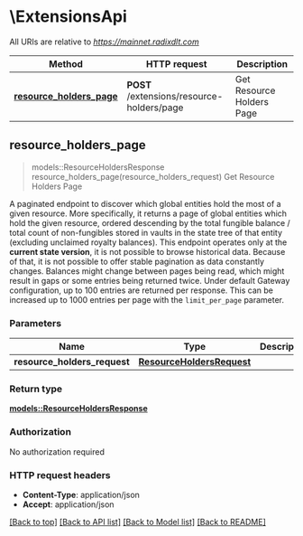 # \ExtensionsApi

All URIs are relative to *https://mainnet.radixdlt.com*

Method | HTTP request | Description
------------- | ------------- | -------------
[**resource_holders_page**](ExtensionsApi.md#resource_holders_page) | **POST** /extensions/resource-holders/page | Get Resource Holders Page



## resource_holders_page

> models::ResourceHoldersResponse resource_holders_page(resource_holders_request)
Get Resource Holders Page

A paginated endpoint to discover which global entities hold the most of a given resource. More specifically, it returns a page of global entities which hold the given resource, ordered descending by the total fungible balance / total count of non-fungibles stored in vaults in the state tree of that entity (excluding unclaimed royalty balances). This endpoint operates only at the **current state version**, it is not possible to browse historical data. Because of that, it is not possible to offer stable pagination as data constantly changes. Balances might change between pages being read, which might result in gaps or some entries being returned twice. Under default Gateway configuration, up to 100 entries are returned per response. This can be increased up to 1000 entries per page with the `limit_per_page` parameter. 

### Parameters


Name | Type | Description  | Required | Notes
------------- | ------------- | ------------- | ------------- | -------------
**resource_holders_request** | [**ResourceHoldersRequest**](ResourceHoldersRequest.md) |  | [required] |

### Return type

[**models::ResourceHoldersResponse**](ResourceHoldersResponse.md)

### Authorization

No authorization required

### HTTP request headers

- **Content-Type**: application/json
- **Accept**: application/json

[[Back to top]](#) [[Back to API list]](../README.md#documentation-for-api-endpoints) [[Back to Model list]](../README.md#documentation-for-models) [[Back to README]](../README.md)


